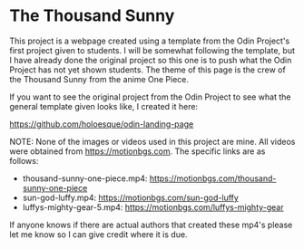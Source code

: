 # The Thousand Sunny

This project is a webpage created using a template from the Odin Project's first
project given to students. I will be somewhat following the template, but I have
already done the original project so this one is to push what the Odin Project has not
yet shown students. The theme of this page is the crew of the Thousand Sunny
from the anime One Piece.

If you want to see the original project from the Odin Project to see what the general
template given looks like, I created it here:

https://github.com/holoesque/odin-landing-page

NOTE: None of the images or videos used in this project are mine. All videos were
obtained from https://motionbgs.com. The specific links are as follows:

* thousand-sunny-one-piece.mp4: https://motionbgs.com/thousand-sunny-one-piece
* sun-god-luffy.mp4: https://motionbgs.com/sun-god-luffy
* luffys-mighty-gear-5.mp4: https://motionbgs.com/luffys-mighty-gear 

If anyone knows if there are actual authors that created these mp4's please let me
know so I can give credit where it is due.
